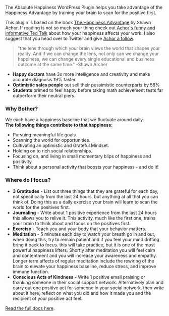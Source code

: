 <p>The Absolute Happiness WordPress Plugin helps you take advantage of the Happiness Advantage by training your brain to scan for the positive first.</p>

<p>This plugin is based on the book <a href="http://www.amazon.com/gp/product/0307591549">The Happiness Advantage</a> by Shawn Achor. If reading is not so much your thing check out <a href="http://on.ted.com/Achor">Achor's funny and informative Ted Talk</a> about how your happiness affects your work. I also suggest that you head over to Twitter and give <a href="https://twitter.com/shawnachor">Achor a follow</a>.</p>

<blockquote>"the lens through which your brain views the world that shapes your reality. And if we can change the lens, not only can we change your happiness, we can change every single educational and business outcome at the same time." -Shawn Archer</blockquote>
<ul>
  <li><strong>Happy doctors</strong> have 3x more intelligence and creativity and make accurate diagnosis 19% faster</li>
  <li><strong>Optimistic sales people</strong> out sell their pessimistic counterparts by 56%</li>
  <li><strong>Students</strong> primed to feel happy before taking math achievement tests far outperform their neutral piers.</li>
</ul>
<h3>Why Bother?</h3>
<p>We each have a happiness baseline that we fluctuate around daily.<br />
  <strong>The following things contribute to that happiness:</strong></p>
<ul>
  <li>Pursuing meaningful life goals.</li>
  <li>Scanning the world for opportunities.</li>
  <li>Cultivating an optimistic and Grateful Mindset.</li>
  <li>Holding on to rich social relationships.</li>
  <li>Focusing on, and living in small momentary blips of happiness and positivity.</li>
  <li>Think about a personal activity that boosts your happiness - and do it!</li>
</ul>
<h3>Where do I focus?</h3>
<ul>
  <li><strong>3 Gratitudes</strong> - List out three things that they are grateful for each day, not specifically from the last 24 hours, but anything at all that you can think of. Doing this as a daily exercise your brain will learn to scan the world for the positives first.</li>
  <li><strong>Journaling</strong> - Write about 1 positive experience from the last 24 hours this allows you to relive it. This activity, much like the first one, trains your brain to think about and focus on the positives first.</li>
  <li><strong>Exercise</strong> - Teach you and your body that your behavior matters.</li>
  <li><strong>Meditation</strong> - 5 minutes each day to watch your breath go in and out, when doing this, try to remain patient and if you feel your mind drifting bring it back to focus. this will take practice, but it is one of the most powerful happiness lifters. Shortly after meditation you will feel calm and contentment and you will increase your awareness and empathy. Longer term affects of regular meditation include the rewiring of the brain to elevate your happiness baseline, reduce stress, and improve immune function.</li>
  <li><strong>Conscious Acts of Kindness</strong> - Write 1 positive email praising or thanking someone in their social support network. Alternatively plan and carry out one positive act for someone in your social network, then write about it here, reflect on what you did and how it made you and the recipient of your positive act feel.</li>
</ul>

<a href="http://ericfrisino.com/absolute-happiness-wordpress-plugin/">Read the full docs here</a>.